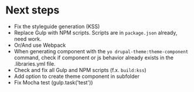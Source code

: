 # Next steps

* Fix the styleguide generation (KSS)
* Replace Gulp with NPM scripts. Scripts are in `package.json` already, need work.
* Or/And use Webpack
* When generating component with the `yo drupal-theme:theme-component` command, check if component or js behavior already exists in the .libraries.yml file.
* Check and fix all Gulp and NPM scripts (f.x. `build:kss`)
* Add option to create theme component in subfolder
* Fix Mocha test (gulp.task('test'))
